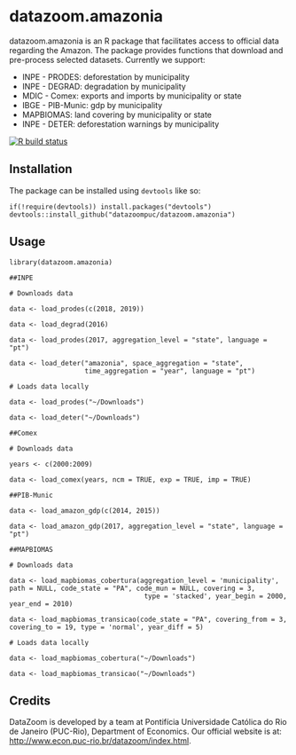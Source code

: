 # datazoom.amazonia

datazoom.amazonia is an R package that facilitates access to official data regarding the Amazon. The package provides functions that download and pre-process selected datasets. Currently we support:
* INPE - PRODES: deforestation by municipality
* INPE - DEGRAD: degradation by municipality
* MDIC - Comex: exports and imports by municipality or state
* IBGE - PIB-Munic: gdp by municipality
* MAPBIOMAS: land covering by municipality or state
* INPE - DETER: deforestation warnings by municipality

<!-- badges: start -->
[![R build status](https://github.com/datazoompuc/datazoom.amazonia/workflows/R-CMD-check/badge.svg)](https://github.com/datazoompuc/datazoom.amazonia/actions)
<!-- badges: end -->

## Installation
The package can be installed using `devtools` like so:

```
if(!require(devtools)) install.packages("devtools")
devtools::install_github("datazoompuc/datazoom.amazonia")
```

## Usage

```
library(datazoom.amazonia)

##INPE

# Downloads data

data <- load_prodes(c(2018, 2019))

data <- load_degrad(2016)

data <- load_prodes(2017, aggregation_level = "state", language = "pt")

data <- load_deter("amazonia", space_aggregation = "state",
                   time_aggregation = "year", language = "pt")

# Loads data locally

data <- load_prodes("~/Downloads")

data <- load_deter("~/Downloads")

##Comex

# Downloads data

years <- c(2000:2009)

data <- load_comex(years, ncm = TRUE, exp = TRUE, imp = TRUE)

##PIB-Munic

data <- load_amazon_gdp(c(2014, 2015))

data <- load_amazon_gdp(2017, aggregation_level = "state", language = "pt")

##MAPBIOMAS

# Downloads data

data <- load_mapbiomas_cobertura(aggregation_level = 'municipality', path = NULL, code_state = "PA", code_mun = NULL, covering = 3,
                                  type = 'stacked', year_begin = 2000, year_end = 2010)

data <- load_mapbiomas_transicao(code_state = "PA", covering_from = 3, covering_to = 19, type = 'normal', year_diff = 5)

# Loads data locally

data <- load_mapbiomas_cobertura("~/Downloads")

data <- load_mapbiomas_transicao("~/Downloads")

```

## Credits
DataZoom is developed by a team at Pontifícia Universidade Católica do Rio de Janeiro (PUC-Rio), Department of Economics. Our official website is at: http://www.econ.puc-rio.br/datazoom/index.html.
